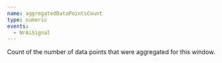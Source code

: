 ```yaml
---
name: aggregatedDataPointsCount
type: numeric
events:
  - NrAiSignal
---
```


Count of the number of data points that were aggregated for this window.